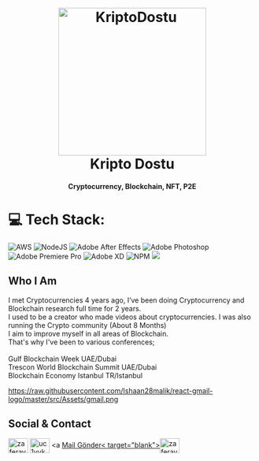 
<h1 align="center">
  <br>
  <a href="http://www.kriptodostu.com"><img src="https://user-images.githubusercontent.com/76253089/188309383-f2e7bc4d-b814-4d2a-b2a8-3a7defc261be.jpg" alt="KriptoDostu" width="300"></a>
  <br>
  Kripto Dostu
  <br>
</h1>

<h4 align="center">Cryptocurrency, Blockchain, NFT, P2E </h4>


 # 💻 Tech Stack:
![AWS](https://img.shields.io/badge/AWS-%23FF9900.svg?style=for-the-badge&logo=amazon-aws&logoColor=white)
![NodeJS](https://img.shields.io/badge/node.js-6DA55F?style=for-the-badge&logo=node.js&logoColor=white) 
![Adobe After Effects](https://img.shields.io/badge/Adobe%20After%20Effects-9999FF.svg?style=for-the-badge&logo=Adobe%20After%20Effects&logoColor=white) 
![Adobe Photoshop](https://img.shields.io/badge/adobephotoshop-%2331A8FF.svg?style=for-the-badge&logo=adobephotoshop&logoColor=white) 
![Adobe Premiere Pro](https://img.shields.io/badge/Adobe%20Premiere%20Pro-9999FF.svg?style=for-the-badge&logo=Adobe%20Premiere%20Pro&logoColor=white) 
![Adobe XD](https://img.shields.io/badge/Adobe%20XD-470137?style=for-the-badge&logo=Adobe%20XD&logoColor=#FF61F6) 
![NPM](https://img.shields.io/badge/NPM-%23000000.svg?style=for-the-badge&logo=npm&logoColor=white)
[![](https://visitcount.itsvg.in/api?id=kriptodostu&icon=1&color=2)](https://visitcount.itsvg.in)

## Who I Am

I met Cryptocurrencies 4 years ago, I’ve been doing Cryptocurrency and Blockchain research full time for 2 years.<br>
I used to be a creator who made videos about cryptocurrencies. I was also running the Crypto community (About 8 Months)<br>
I aim to improve myself in all areas of Blockchain.<br>
That's why I've been to various conferences;<br><br>
Gulf Blockchain Week UAE/Dubai<br>
Trescon World Blockchain Summit UAE/Dubai<br>
Blockchain Economy Istanbul TR/Istanbul </h3><br>

https://raw.githubusercontent.com/Ishaan28malik/react-gmail-logo/master/src/Assets/gmail.png
## Social & Contact
<a href="https://twitter.com/0xkriptodostu" target="blank"><img align="center" src="https://raw.githubusercontent.com/rahuldkjain/github-profile-readme-generator/master/src/images/icons/Social/twitter.svg" alt="zaferayan" height="30" width="40" /></a>
<a href="https://www.youtube.com/c/KriptoDostu" target="blank"><img align="center" src="https://raw.githubusercontent.com/rahuldkjain/github-profile-readme-generator/master/src/images/icons/Social/youtube.svg" alt="uc1vykhlufpaoghrwhjikrqg" height="30" width="40" /></a>
<a <a href="mailto:muhackgames@gmail.com">Mail Gönder< target="blank"><img align="center" src="https://raw.githubusercontent.com/Ishaan28malik/react-gmail-logo/master/src/Assets/gmail.png" alt="zaferayan" height="30" width="40" /></a>
